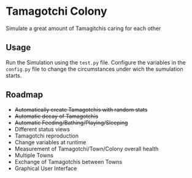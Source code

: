 # Tamagotchi Colony
Simulate a great amount of Tamagitchis caring for each other

## Usage
Run the Simulation using the ``` test.py ``` file.
Configure the variables in the  ``` config.py ``` file to change the circumstances under wich the sumulation starts.

## Roadmap

- ~~Automatically create Tamagotchis with random stats~~
- ~~Automatic decay of Tamagotchis~~
- ~~Automatic Feeding/Bathing/Playing/Sleeping~~
- Different status views
- Tamagotchi reproduction
- Change variables at runtime
- Measurement of Tamagotchi/Town/Colony overall health
- Multiple Towns
- Exchange of Tamagotchis between Towns
- Graphical User Interface
